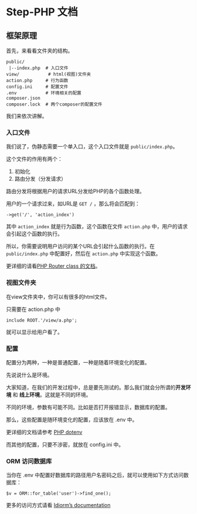 # Step-PHP 文档

## 框架原理

首先，来看看文件夹的结构。

    public/
     |--index.php  # 入口文件
    view/           # html(视图)文件夹
    action.php     # 行为函数
    config.ini     # 配置文件
    .env           # 环境相关的配置
    composer.json
    composer.lock  # 两个composer的配置文件

我们来依次讲解。

### 入口文件

我们说了，伪静态需要一个单入口，这个入口文件就是 `public/index.php`。

这个文件的作用有两个：

1. 初始化
2. 路由分发（分发请求）

路由分发将根据用户的请求URL分发给PHP的各个函数处理。

用户的一个请求过来，如URL是 `GET /` ，那么将会匹配到：

    ->get('/', 'action_index')

其中 `action_index` 就是行为函数，这个函数在文件 `action.php` 中，用户的请求会引起这个函数的执行。

所以，你需要说明用户访问的某个URL会引起什么函数的执行。在 `public/index.php` 中配置好，然后在 `action.php` 中实现这个函数。

更详细的请看[PHP Router class 的文档](https://github.com/dannyvankooten/PHP-Router)。

### 视图文件夹

在view文件夹中，你可以有很多的html文件。

只需要在 action.php 中

    include ROOT.'/view/a.php';

就可以显示给用户看了。

### 配置

配置分为两种，一种是普通配置，一种是随着环境变化的配置。

先说说什么是环境。

大家知道，在我们的开发过程中，总是要先测试的。那么我们就会分所谓的**开发环境** 和 **线上环境**。这就是不同的环境。

不同的环境，参数有可能不同。比如是否打开报错显示，数据库的配置。

那么，这些配置是随环境变化的配置，应该放在 .env 中。

更详细的文档请参考 [PHP dotenv](https://github.com/vlucas/phpdotenv)

而其他的配置，只要不涉密，就放在 config.ini 中。

### ORM 访问数据库

当你在 .env 中配置好数据库的路径用户名密码之后，就可以使用如下方式访问数据库：

    $v = ORM::for_table('user')->find_one();

更多的访问方式请看 [Idiorm’s documentation](http://idiorm.readthedocs.io/en/latest/)